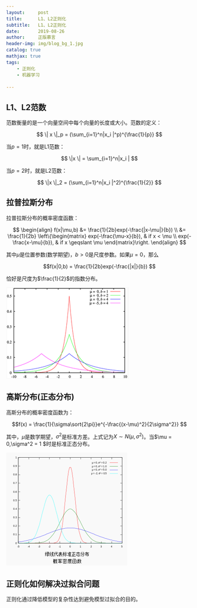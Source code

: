 ```yaml
---
layout:     post
title:      L1、L2正则化
subtitle:   L1、L2正则化
date:       2019-08-26
author:     正版慕言
header-img: img/blog_bg_1.jpg
catalog: true
mathjax: true
tags:
    - 正则化
    - 机器学习

---
```


## L1、L2范数

范数衡量的是一个向量空间中每个向量的长度或大小。范数的定义：

$$ \| x \|_p = (\sum_{i=1}^n|x_i |^p)^{\frac{1}{p}} $$

当$p=1$时，就是L1范数：

$$ \|x \| = \sum_{i=1}^n|x_i | $$

当$p=2$时，就是L2范数：

$$ \|x \|_2 = (\sum_{i=1}^n|x_i |^2)^{\frac{1}{2}} $$

## 拉普拉斯分布

拉普拉斯分布的概率密度函数：

$$
\begin{align}
f(x|\mu,b) &= \frac{1}{2b}exp(-\frac{|x-\mu|}{b}) \\
&= \frac{1}{2b} \left\{\begin{matrix}
exp(-\frac{\mu-x}{b}), & if x < \mu \\ 
exp(-\frac{x-\mu}{b}), & if x \geqslant \mu
\end{matrix}\right.
\end{align}
$$

其中$\mu$是位置参数(数学期望)，$b>0$是尺度参数。如果$\mu = 0$，那么

$$f(x|0,b) = \frac{1}{2b}exp(-\frac{|x|}{b}) $$

恰好是尺度为$\frac{1}{2}$的指数分布。

![拉普拉斯分布概率密度](/img/Journal/拉普拉斯分布概率密度.png)

## 高斯分布(正态分布)

高斯分布的概率密度函数为：

$$f(x) = \frac{1}{\sigma\sort{2\pi}}e^{-\frac{(x-\mu)^2}{2\sigma^2}} $$

其中，$\mu$是数学期望，$\sigma^2$是标准方差。上式记为$X \sim N(\mu,\sigma^2)$。当$\mu = 0,\sigma^2 = 1 $时是标准正态分布。

![正态分布概率密度](/img/Journal/正态分布概率密度.png)

## 正则化如何解决过拟合问题

正则化通过降低模型的复杂性达到避免模型过拟合的目的。